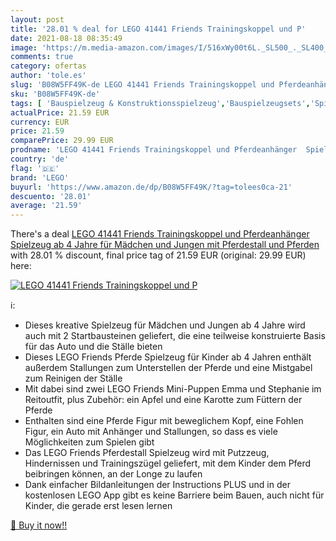 ```yaml
---
layout: post
title: '28.01 % deal for LEGO 41441 Friends Trainingskoppel und P'
date: 2021-08-18 08:35:49
image: 'https://m.media-amazon.com/images/I/516xWy00t6L._SL500_._SL400_.jpg'
comments: true
category: ofertas
author: 'tole.es'
slug: 'B08W5FF49K-de LEGO 41441 Friends Trainingskoppel und Pferdeanhänger...'
sku: 'B08W5FF49K-de'
tags: [ 'Bauspielzeug & Konstruktionsspielzeug','Bauspielzeugsets','Spielzeug','lego', ]
actualPrice: 21.59 EUR
currency: EUR
price: 21.59
comparePrice: 29.99 EUR
prodname: 'LEGO 41441 Friends Trainingskoppel und Pferdeanhänger  Spielzeug ab 4 Jahre für Mädchen und Jungen mit Pferdestall und Pferden'
country: 'de'
flag: '🇩🇪'
brand: 'LEGO'
buyurl: 'https://www.amazon.de/dp/B08W5FF49K/?tag=tolees0ca-21'
descuento: '28.01'
average: '21.59'
---
```


There's a deal [LEGO 41441 Friends Trainingskoppel und Pferdeanhänger  Spielzeug ab 4 Jahre für Mädchen und Jungen mit Pferdestall und Pferden](https://www.amazon.de/dp/B08W5FF49K/?tag=tolees0ca-21)  with  28.01 % discount, final price tag of  21.59 EUR (original: 29.99 EUR) here:

[![LEGO 41441 Friends Trainingskoppel und P](https://m.media-amazon.com/images/I/516xWy00t6L._SL500_._SL400_.jpg)](https://www.amazon.de/dp/B08W5FF49K/?tag=tolees0ca-21)

ℹ️:

- Dieses kreative Spielzeug für Mädchen und Jungen ab 4 Jahre wird auch mit 2 Startbausteinen geliefert, die eine teilweise konstruierte Basis für das Auto und die Ställe bieten
- Dieses LEGO Friends Pferde Spielzeug für Kinder ab 4 Jahren enthält außerdem Stallungen zum Unterstellen der Pferde und eine Mistgabel zum Reinigen der Ställe
- Mit dabei sind zwei LEGO Friends Mini-Puppen Emma und Stephanie im Reitoutfit, plus Zubehör: ein Apfel und eine Karotte zum Füttern der Pferde
- Enthalten sind eine Pferde Figur mit beweglichem Kopf, eine Fohlen Figur, ein Auto mit Anhänger und Stallungen, so dass es viele Möglichkeiten zum Spielen gibt
- Das LEGO Friends Pferdestall Spielzeug wird mit Putzzeug, Hindernissen und Trainingszügel geliefert, mit dem Kinder dem Pferd beibringen können, an der Longe zu laufen
- Dank einfacher Bildanleitungen der Instructions PLUS und in der kostenlosen LEGO App gibt es keine Barriere beim Bauen, auch nicht für Kinder, die gerade erst lesen lernen

[🛒 Buy it now!!](https://www.amazon.de/dp/B08W5FF49K/?tag=tolees0ca-21)
